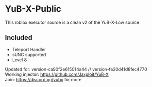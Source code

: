 # YuB-X-Public
This roblox executor source is a clean v2 of the YuB-X-Low source  
## Included
- Teleport Handler  
- sUNC supported  
- Level 8

Updated for: version-ca90f2e615014a44 // version-fe20d41d8fec4770  
Working injector: https://github.com/Jaxploit/YuB-X  
Join: https://discord.gg/yubx for more
